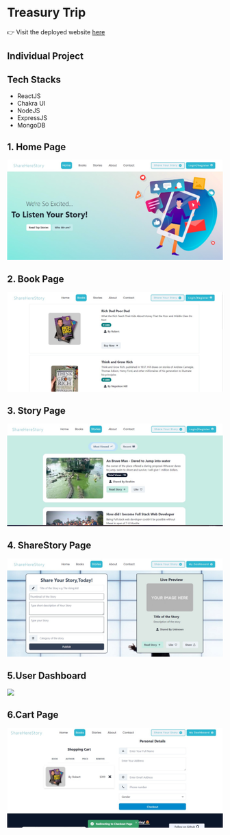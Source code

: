 # Treasury Trip

:point_right: Visit the deployed website [here](https://treasury-trip.netlify.app)

## Individual Project

## Tech Stacks

- ReactJS
- Chakra UI
- NodeJS
- ExpressJS
- MongoDB

## 1. Home Page

<img src="client/src/assets/landing_page.jpg" />

<br/>

## 2. Book Page

<img src="client/src/assets/bookpage.jpg" />

<br/>

## 3. Story Page

<img src="client/src/assets/storypage.jpg">

<br/>

## 4. ShareStory Page

<img src="client/src/assets/sharestorypage.jpg">

<br/>


## 5.User Dashboard

<img src="client/src/assets/userdashboardpage.png">

<br/>

## 6.Cart Page

<img src="client/src/assets/cartpage.jpg">

<br/>


